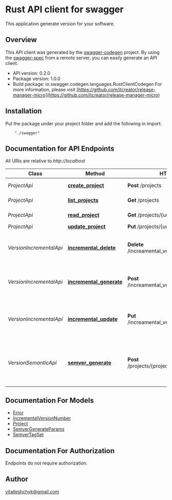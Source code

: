 # Rust API client for swagger

This application generate version for your software.

## Overview
This API client was generated by the [swagger-codegen](https://github.com/swagger-api/swagger-codegen) project.  By using the [swagger-spec](https://github.com/swagger-api/swagger-spec) from a remote server, you can easily generate an API client.

- API version: 0.2.0
- Package version: 1.0.0
- Build package: io.swagger.codegen.languages.RustClientCodegen
For more information, please visit [https://github.com/itcreator/release-manager-micro](https://github.com/itcreator/release-manager-micro)

## Installation
Put the package under your project folder and add the following in import:
```
    "./swagger"
```

## Documentation for API Endpoints

All URIs are relative to *http://localhost*

Class | Method | HTTP request | Description
------------ | ------------- | ------------- | -------------
*ProjectApi* | [**create_project**](docs/ProjectApi.md#create_project) | **Post** /projects | Create new projects
*ProjectApi* | [**list_projects**](docs/ProjectApi.md#list_projects) | **Get** /projects | List the projects
*ProjectApi* | [**read_project**](docs/ProjectApi.md#read_project) | **Get** /projects/{uuid} | Read the projects
*ProjectApi* | [**update_project**](docs/ProjectApi.md#update_project) | **Put** /projects/{uuid} | 
*VersionIncrementalApi* | [**incremental_delete**](docs/VersionIncrementalApi.md#incremental_delete) | **Delete** /increamental_version/{projectName} | Delete incremental version number (RESET)
*VersionIncrementalApi* | [**incremental_generate**](docs/VersionIncrementalApi.md#incremental_generate) | **Post** /increamental_version/{projectName} | Generate new incremental version number
*VersionIncrementalApi* | [**incremental_update**](docs/VersionIncrementalApi.md#incremental_update) | **Put** /increamental_version/{projectName} | Update incremental version number (Only for maintenance)
*VersionSemanticApi* | [**semver_generate**](docs/VersionSemanticApi.md#semver_generate) | **Post** /projects/{projectUuid}/version/semantic | Generate new semantic version number (based on gitflow)


## Documentation For Models

 - [Error](docs/Error.md)
 - [IncrementalVersionNumber](docs/IncrementalVersionNumber.md)
 - [Project](docs/Project.md)
 - [SemverGenerateParams](docs/SemverGenerateParams.md)
 - [SemverTagSet](docs/SemverTagSet.md)


## Documentation For Authorization
 Endpoints do not require authorization.


## Author

vitalleshchyk@gmail.com

